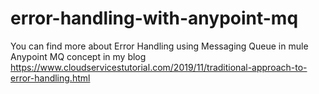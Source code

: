 # error-handling-with-anypoint-mq

You can find more about Error Handling using Messaging Queue in mule Anypoint MQ concept in my blog https://www.cloudservicestutorial.com/2019/11/traditional-approach-to-error-handling.html
